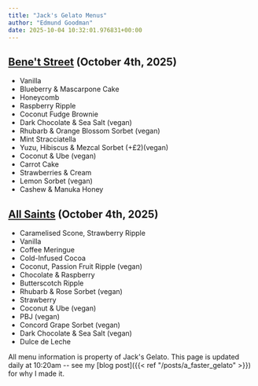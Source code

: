```yaml
---
title: "Jack's Gelato Menus"
author: "Edmund Goodman"
date: 2025-10-04 10:32:01.976831+00:00
---
```


## [Bene't Street](https://www.jacksgelato.com/bene-t-street-menu) (October 4th, 2025)

- Vanilla
- Blueberry & Mascarpone Cake
- Honeycomb
- Raspberry Ripple
- Coconut Fudge Brownie
- Dark Chocolate & Sea Salt (vegan)
- Rhubarb & Orange Blossom Sorbet (vegan)
- Mint Stracciatella
- Yuzu, Hibiscus & Mezcal Sorbet (+£2)(vegan)
- Coconut & Ube (vegan)
- Carrot Cake
- Strawberries & Cream
- Lemon Sorbet (vegan)
- Cashew & Manuka Honey


## [All Saints](https://www.jacksgelato.com/all-saints-menu) (October 4th, 2025)

- Caramelised Scone, Strawberry Ripple
- Vanilla
- Coffee Meringue
- Cold-Infused Cocoa
- Coconut, Passion Fruit Ripple (vegan)
- Chocolate & Raspberry
- Butterscotch Ripple
- Rhubarb & Rose Sorbet (vegan)
- Strawberry
- Coconut & Ube (vegan)
- PBJ (vegan)
- Concord Grape Sorbet (vegan)
- Dark Chocolate & Sea Salt (vegan)
- Dulce de Leche

All menu information is property of Jack's Gelato. This page is
updated daily at 10:20am -- see my
[blog post]({{< ref "/posts/a_faster_gelato" >}}) for why I made it.
